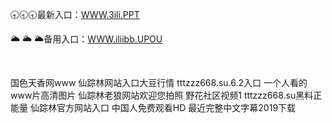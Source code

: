 <p>
	🕣🕣🕣最新入口：<a href="http://www.baidu.com/link?url=6MA2SWnO3Raqke39an_0PUxosM6ZrUGzi1BN9tNnlPW&wd">WWW.3ili.PPT</a> 
	<p>
		🌥
🌥
🌥备用入口：<a href="http://www.baidu.com/link?url=6MA2SWnO3Raqke39an_0PUxosM6ZrUGzi1BN9tNnlPW&wd">WWW.iliibb.UPOU</a> 
	</p>
	<p>
		<br />
	</p>
	<p>
		国色天香网www
仙踪林网站入口大豆行情
tttzzz668.su.6.2入口
一个人看的www片高清图片
仙踪林老狼网站欢迎您拍照
野花社区视频1
tttzzz668.su黑料正能量
仙踪林官方网站入口
中国人免费观看HD
最近完整中文字幕2019下载
	</p>
